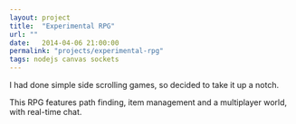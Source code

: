 ```yaml
---
layout: project
title:  "Experimental RPG"
url: ""
date:   2014-04-06 21:00:00
permalink: "projects/experimental-rpg"
tags: nodejs canvas sockets
---
```


I had done simple side scrolling games, so decided to take it up a notch.

This RPG features path finding, item management and a multiplayer world, with real-time chat.